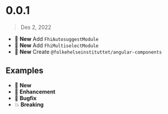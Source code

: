 # 0.0.1

> Des 2, 2022

* :tada: **New** Add `FhiAutosuggestModule`
* :tada: **New** Add `FhiMultiselectModule`
* :gift: **New** Create `@folkehelseinstituttet/angular-components`

## Examples

* :gift: **New**
* :tada: **Enhancement**
* :bug: **Bugfix**
* :boom: **Breaking**

